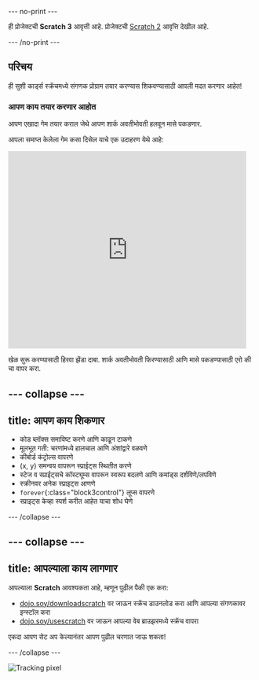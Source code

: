 \--- no-print \---

ही प्रोजेक्टची **Scratch 3** आवृत्ती आहे. प्रोजेक्टची [Scratch 2](https://projects.raspberrypi.org/en/projects/cd-beginner-scratch-sushi-scratch2) आवृत्ति देखील आहे.

\--- /no-print \---

## परिचय

ही सुशी कार्ड्स स्क्रॅचमध्ये संगणक प्रोग्राम तयार करण्यास शिकवण्यासाठी आपली मदत करणार आहेत!

### आपण काय तयार करणार आहोत

आपण एखादा गेम तयार कराल जेथे आपण शार्क अवतीभोवती हलवून मासे पकडणार.

आपला समाप्त केलेला गेम कसा दिसेल याचे एक उदाहरण येथे आहे:

<div class="scratch-preview">
  <iframe allowtransparency="true" width="485" height="402" src="https://scratch.mit.edu/projects/embed/205355052/?autostart=false" frameborder="0"></iframe>
</div>

खेळ सुरू करण्यासाठी हिरवा झेंडा दाबा. शार्क अवतीभोवती फिरण्यासाठी आणि मासे पकडण्यासाठी एरो की चा वापर करा.

## \--- collapse \---

## title: आपण काय शिकणार

+ कोड ब्लॉक्स समाविष्ट करणे आणि काढून टाकणे
+ मूलभूत गती: चरणांमध्ये हालचाल आणि अंशांद्वारे वळवणे
+ कीबोर्ड कंट्रोल्स वापरणे
+ (x, y) समन्वय वापरून स्प्राईट्स स्थितीत करणे
+ स्टेज व स्प्राईट्सचे कॉस्ट्यूम्स वापरून स्वरूप बदलणे आणि कमांड्स दर्शविणे/लपविणे
+ स्क्रीनवर अनेक स्प्राइट्स आणणे
+ `forever`{:class="block3control"} लूप्स वापरणे
+ स्प्राइट्स केव्हा स्पर्श करीत आहेत याचा शोध घेणे

\--- /collapse \---

## \--- collapse \---

## title: आपल्याला काय लागणार

आपल्याला **Scratch** आवश्यकता आहे, म्हणून पुढील पैकी एक करा:

+ [dojo.soy/downloadscratch](http://dojo.soy/downloadscratch) वर जाऊन स्क्रॅच डाउनलोड करा आणि आपल्या संगणकावर इन्स्टॉल करा
+ [dojo.soy/usescratch](http://dojo.soy/usescratch) वर जाऊन आपल्या वेब ब्राउझरमध्ये स्क्रॅच वापरा

एकदा आपण सेट अप केल्यानंतर आपण पुढील चरणात जाऊ शकता!

\--- /collapse \---

![Tracking pixel](http://code.org/api/hour/begin_coderdojo_sushi.png)